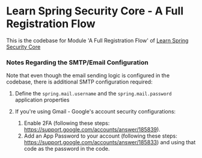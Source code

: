 # Learn Spring Security Core - A Full Registration Flow
This is the codebase for Module 'A Full Registration Flow' of [Learn Spring Security Core](https://bit.ly/github-lssc)

### Notes Regarding the SMTP/Email Configuration
Note that even though the email sending logic is configured in the codebase, there is additional SMTP configuration required:

1. Define the `spring.mail.username` and the `spring.mail.password` application properties

2. If you're using Gmail - Google's account security configurations:
    1. Enable 2FA (following these steps: https://support.google.com/accounts/answer/185839).
    2. Add an App Password to your account (following these steps: https://support.google.com/accounts/answer/185833) and using that code as the password in the code.
